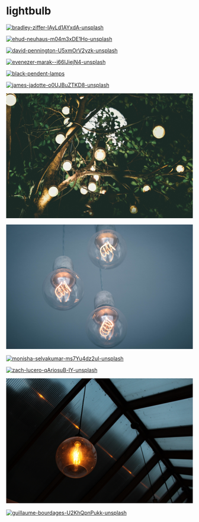 # lightbulb

<a href="bradley-ziffer-IAyLd1AYxdA-unsplash.jpg"><img alt="bradley-ziffer-IAyLd1AYxdA-unsplash" src="bradley-ziffer-IAyLd1AYxdA-unsplash.jpg"></a>

<a href="ehud-neuhaus-m04m3xDE1Ho-unsplash.jpg"><img alt="ehud-neuhaus-m04m3xDE1Ho-unsplash" src="ehud-neuhaus-m04m3xDE1Ho-unsplash.jpg"></a>

<a href="david-pennington-U5xmOrV2yzk-unsplash.jpg"><img alt="david-pennington-U5xmOrV2yzk-unsplash" src="david-pennington-U5xmOrV2yzk-unsplash.jpg"></a>

<a href="evenezer-marak--i66lJiejN4-unsplash.jpg"><img alt="evenezer-marak--i66lJiejN4-unsplash" src="evenezer-marak--i66lJiejN4-unsplash.jpg"></a>

<a href="black-pendent-lamps.jpg"><img alt="black-pendent-lamps" src="black-pendent-lamps.jpg"></a>

<a href="james-jadotte-o0UJBuZTKD8-unsplash.jpg"><img alt="james-jadotte-o0UJBuZTKD8-unsplash" src="james-jadotte-o0UJBuZTKD8-unsplash.jpg"></a>

<a href="let-s-go-together-AULwJzIhDRQ-unsplash.jpg"><img alt="let-s-go-together-AULwJzIhDRQ-unsplash" src="let-s-go-together-AULwJzIhDRQ-unsplash.jpg"></a>

<a href="ruthson-zimmerman-MAawiPJCQN8-unsplash.jpg"><img alt="ruthson-zimmerman-MAawiPJCQN8-unsplash" src="ruthson-zimmerman-MAawiPJCQN8-unsplash.jpg"></a>

<a href="monisha-selvakumar-ms7Yu4dz2uI-unsplash.jpg"><img alt="monisha-selvakumar-ms7Yu4dz2uI-unsplash" src="monisha-selvakumar-ms7Yu4dz2uI-unsplash.jpg"></a>

<a href="zach-lucero-qAriosuB-lY-unsplash.jpg"><img alt="zach-lucero-qAriosuB-lY-unsplash" src="zach-lucero-qAriosuB-lY-unsplash.jpg"></a>

<a href="colby-sandells-DffzgXyE4cY-unsplash.jpg"><img alt="colby-sandells-DffzgXyE4cY-unsplash" src="colby-sandells-DffzgXyE4cY-unsplash.jpg"></a>

<a href="guillaume-bourdages-U2KhQpnPukk-unsplash.jpg"><img alt="guillaume-bourdages-U2KhQpnPukk-unsplash" src="guillaume-bourdages-U2KhQpnPukk-unsplash.jpg"></a>

